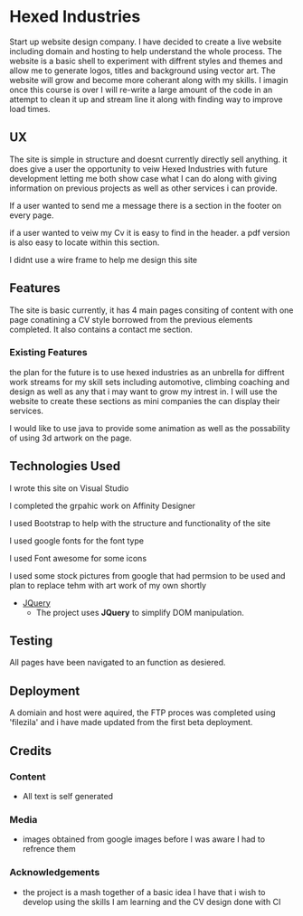 # Hexed Industries

Start up website design company. I have decided to create a live website including domain and hosting to help understand the whole process. The website is a basic shell to experiment with diffrent styles and themes and allow me to generate logos, titles and background using vector art. The website will grow and become more coherant along with my skills. I imagin once this course is over I will re-write a large amount of the code in an attempt to clean it up and stream line it along with finding way to improve load times. 
 
## UX

The site is simple in structure and doesnt currently directly sell anything. it does give a user the opportunity to veiw Hexed Industries with future development letting me both show case what I can do along with giving information on previous projects as well as other services i can provide.

If a user wanted to send me a message there is a section in the footer on every page.

if a user wanted to veiw my Cv it is easy to find in the header. a pdf version is also easy to locate within this section.

I didnt use a wire frame to help me design this site

## Features

The site is basic currently, it has 4 main pages consiting of content with one page conatining a CV style borrowed from the previous elements completed. It also contains a contact me section.
 
### Existing Features

the plan for the future is to use hexed industries as an unbrella for diffrent work streams for my skill sets including automotive, climbing coaching and design as well as any that i may want to grow my intrest in. I will use the website to create these sections as mini companies the can display their services.

I would like to use java to provide some animation as well as the possability of using 3d artwork on the page.


## Technologies Used

I wrote this site on Visual Studio

I completed the grpahic work on Affinity Designer

I used Bootstrap to help with the structure and functionality of the site

I used google fonts for the font type

I used Font awesome for some icons

I used some stock pictures from google that had permsion to be used and plan to replace tehm with art work of my own shortly


- [JQuery](https://jquery.com)
    - The project uses **JQuery** to simplify DOM manipulation.


## Testing

All pages have been navigated to an function as desiered.

## Deployment

A domiain and host were aquired, the FTP proces was completed using 'filezila' and i have made updated from the first beta deployment.


## Credits

### Content
- All text is self generated

### Media
- images obtained from google images before I was aware I had to refrence them 

### Acknowledgements

- the project is a mash together of a basic idea I have that i wish to develop using the skills I am learning and the CV design done with CI